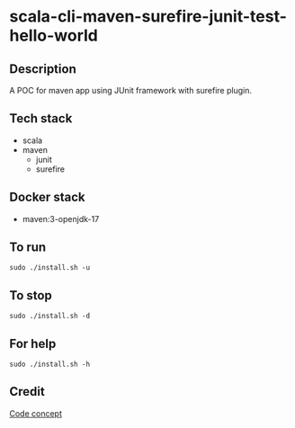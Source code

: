 # scala-cli-maven-surefire-junit-test-hello-world

## Description
A POC for maven app using JUnit
framework with surefire plugin.

## Tech stack
- scala
- maven
  - junit
  - surefire

## Docker stack
- maven:3-openjdk-17

## To run
`sudo ./install.sh -u`

## To stop
`sudo ./install.sh -d`

## For help
`sudo ./install.sh -h`

## Credit
[Code concept](https://github.com/eugenp/tutorials/tree/master/maven-modules/maven-integration-test)
